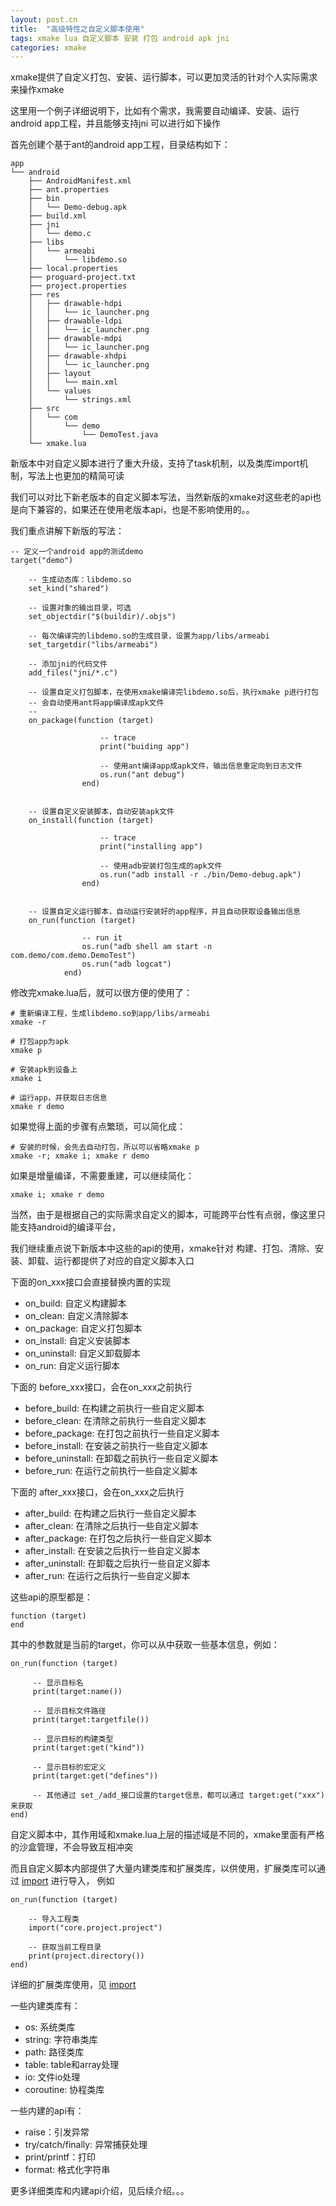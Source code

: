 ```yaml
---
layout: post.cn
title:  "高级特性之自定义脚本使用"
tags: xmake lua 自定义脚本 安装 打包 android apk jni
categories: xmake
---
```


xmake提供了自定义打包、安装、运行脚本，可以更加灵活的针对个人实际需求来操作xmake

这里用一个例子详细说明下，比如有个需求，我需要自动编译、安装、运行android app工程，并且能够支持jni
可以进行如下操作

首先创建个基于ant的android app工程，目录结构如下：



    app
    └── android
        ├── AndroidManifest.xml
        ├── ant.properties
        ├── bin
        │   └── Demo-debug.apk
        ├── build.xml
        ├── jni
        │   └── demo.c
        ├── libs
        │   └── armeabi
        │       └── libdemo.so
        ├── local.properties
        ├── proguard-project.txt
        ├── project.properties
        ├── res
        │   ├── drawable-hdpi
        │   │   └── ic_launcher.png
        │   ├── drawable-ldpi
        │   │   └── ic_launcher.png
        │   ├── drawable-mdpi
        │   │   └── ic_launcher.png
        │   ├── drawable-xhdpi
        │   │   └── ic_launcher.png
        │   ├── layout
        │   │   └── main.xml
        │   └── values
        │       └── strings.xml
        ├── src
        │   └── com
        │       └── demo
        │           └── DemoTest.java
        └── xmake.lua

新版本中对自定义脚本进行了重大升级，支持了task机制，以及类库import机制，写法上也更加的精简可读

我们可以对比下新老版本的自定义脚本写法，当然新版的xmake对这些老的api也是向下兼容的，如果还在使用老版本api，也是不影响使用的。。

我们重点讲解下新版的写法：

    -- 定义一个android app的测试demo
    target("demo")

        -- 生成动态库：libdemo.so
        set_kind("shared")

        -- 设置对象的输出目录，可选
        set_objectdir("$(buildir)/.objs")

        -- 每次编译完的libdemo.so的生成目录，设置为app/libs/armeabi
        set_targetdir("libs/armeabi")

        -- 添加jni的代码文件
        add_files("jni/*.c")

        -- 设置自定义打包脚本，在使用xmake编译完libdemo.so后，执行xmake p进行打包
        -- 会自动使用ant将app编译成apk文件
        --
        on_package(function (target) 
                
                        -- trace
                        print("buiding app")

                        -- 使用ant编译app成apk文件，输出信息重定向到日志文件
                        os.run("ant debug") 
                    end)


        -- 设置自定义安装脚本，自动安装apk文件
        on_install(function (target) 

                        -- trace
                        print("installing app")

                        -- 使用adb安装打包生成的apk文件
                        os.run("adb install -r ./bin/Demo-debug.apk")
                    end)


        -- 设置自定义运行脚本，自动运行安装好的app程序，并且自动获取设备输出信息
        on_run(function (target) 

                    -- run it
                    os.run("adb shell am start -n com.demo/com.demo.DemoTest")
                    os.run("adb logcat")
                end)

修改完xmake.lua后，就可以很方便的使用了：

    # 重新编译工程，生成libdemo.so到app/libs/armeabi
    xmake -r

    # 打包app为apk
    xmake p

    # 安装apk到设备上
    xmake i

    # 运行app，并获取日志信息
    xmake r demo

如果觉得上面的步骤有点繁琐，可以简化成：

    # 安装的时候，会先去自动打包，所以可以省略xmake p
    xmake -r; xmake i; xmake r demo

如果是增量编译，不需要重建，可以继续简化：

    xmake i; xmake r demo

当然，由于是根据自己的实际需求自定义的脚本，可能跨平台性有点弱，像这里只能支持android的编译平台，

我们继续重点说下新版本中这些的api的使用，xmake针对 构建、打包、清除、安装、卸载、运行都提供了对应的自定义脚本入口

下面的on_xxx接口会直接替换内置的实现

- on_build: 自定义构建脚本
- on_clean: 自定义清除脚本
- on_package: 自定义打包脚本
- on_install: 自定义安装脚本
- on_uninstall: 自定义卸载脚本
- on_run: 自定义运行脚本

下面的 before_xxx接口，会在on_xxx之前执行

- before_build: 在构建之前执行一些自定义脚本
- before_clean: 在清除之前执行一些自定义脚本
- before_package: 在打包之前执行一些自定义脚本
- before_install: 在安装之前执行一些自定义脚本
- before_uninstall: 在卸载之前执行一些自定义脚本
- before_run: 在运行之前执行一些自定义脚本

下面的 after_xxx接口，会在on_xxx之后执行

- after_build: 在构建之后执行一些自定义脚本
- after_clean: 在清除之后执行一些自定义脚本
- after_package: 在打包之后执行一些自定义脚本
- after_install: 在安装之后执行一些自定义脚本
- after_uninstall: 在卸载之后执行一些自定义脚本
- after_run: 在运行之后执行一些自定义脚本

这些api的原型都是：

    function (target) 
    end

其中的参数就是当前的target，你可以从中获取一些基本信息，例如：

    on_run(function (target)

         -- 显示目标名
         print(target:name())

         -- 显示目标文件路径
         print(target:targetfile())

         -- 显示目标的构建类型
         print(target:get("kind"))

         -- 显示目标的宏定义
         print(target:get("defines"))

         -- 其他通过 set_/add_接口设置的target信息，都可以通过 target:get("xxx") 来获取
    end)

自定义脚本中，其作用域和xmake.lua上层的描述域是不同的，xmake里面有严格的沙盒管理，不会导致互相冲突

而且自定义脚本内部提供了大量内建类库和扩展类库，以供使用，扩展类库可以通过 [import](/cn/2016/06/09/api-import/) 进行导入， 例如

    on_run(function (target)
       
        -- 导入工程类
        import("core.project.project")

        -- 获取当前工程目录
        print(project.directory())
    end)

详细的扩展类库使用，见 [import](/cn/2016/06/09/api-import/)

一些内建类库有：

- os: 系统类库
- string: 字符串类库
- path: 路径类库
- table: table和array处理
- io: 文件io处理
- coroutine: 协程类库

一些内建的api有：

- raise：引发异常
- try/catch/finally: 异常捕获处理
- print/printf：打印
- format: 格式化字符串

更多详细类库和内建api介绍，见后续介绍。。。
